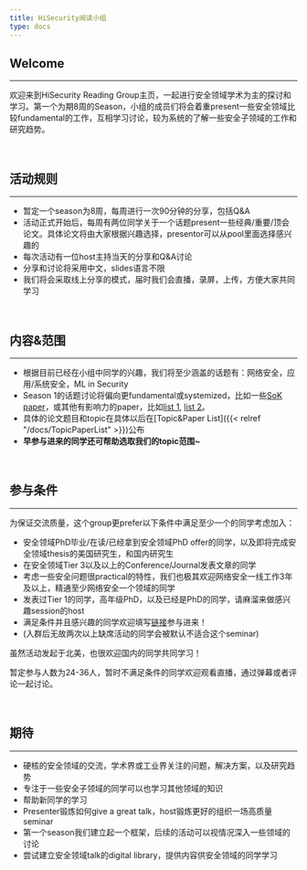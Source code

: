 ```yaml
---
title: HiSecurity阅读小组
type: docs
---
```


## Welcome
---
欢迎来到HiSecurity Reading Group主页，一起进行安全领域学术为主的探讨和学习。第一个为期8周的Season，小组的成员们将会着重present一些安全领域比较fundamental的工作，互相学习讨论，较为系统的了解一些安全子领域的工作和研究趋势。

&nbsp;

## 活动规则
---
* 暂定一个season为8周，每周进行一次90分钟的分享，包括Q&A
* 活动正式开始后，每周有两位同学关于一个话题present一些经典/重要/顶会论文。具体论文将由大家根据兴趣选择，presentor可以从pool里面选择感兴趣的
* 每次活动有一位host主持当天的分享和Q&A讨论
* 分享和讨论将采用中文，slides语言不限
* 我们将会采取线上分享的模式，届时我们会直播，录屏，上传，方便大家共同学习

&nbsp;

## 内容&范围
---

* 根据目前已经在小组中同学的兴趣，我们将至少涵盖的话题有：网络安全，应用/系统安全，ML in Security
* Season 1的话题讨论将偏向更fundamental或systemized，比如一些[SoK paper](https://oaklandsok.github.io/)，或其他有影响力的paper，比如[list 1](https://www.sec.cs.tu-bs.de/~konrieck/topnotch/sec_top100.html), [list 2](https://www.sec.cs.tu-bs.de/~konrieck/topnotch/sec_ntop100.html)。
* 具体的论文题目和topic在具体以后在[Topic&Paper List]({{< relref "/docs/TopicPaperList" >}})公布
* **早参与进来的同学还可帮助选取我们的topic范围~**

&nbsp;

## 参与条件
---

为保证交流质量，这个group更prefer以下条件中满足至少一个的同学考虑加入：
* 安全领域PhD毕业/在读/已经拿到安全领域PhD offer的同学，以及即将完成安全领域thesis的美国研究生，和国内研究生
* 在安全领域Tier 3以及以上的Conference/Journal发表文章的同学
* 考虑一些安全问题很practical的特性，我们也极其欢迎网络安全一线工作3年及以上，精通至少网络安全一个领域的同学
* 发表过Tier 1的同学，高年级PhD，以及已经是PhD的同学，请麻溜来做感兴趣session的host
* 满足条件并且感兴趣的同学欢迎填写[链接](https://wj.qq.com/s2/9165586/91aa)参与进来！
* (入群后无故两次以上缺席活动的同学会被默认不适合这个seminar)

虽然活动发起于北美，也很欢迎国内的同学共同学习！

暂定参与人数为24-36人，暂时不满足条件的同学欢迎观看直播，通过弹幕或者评论一起讨论。

&nbsp;


## 期待
---

* 硬核的安全领域的交流，学术界或工业界关注的问题，解决方案，以及研究趋势
* 专注于一些安全子领域的同学可以也学习其他领域的知识
* 帮助新同学的学习
* Presenter锻炼如何give a great talk，host锻炼更好的组织一场高质量seminar
* 第一个season我们建立起一个框架，后续的活动可以视情况深入一些领域的讨论
* 尝试建立安全领域talk的digital library，提供内容供安全领域的同学学习

&nbsp;
